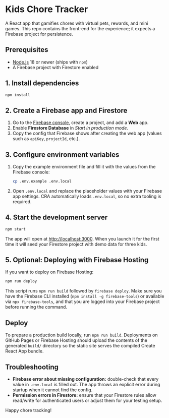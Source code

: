# Kids Chore Tracker

A React app that gamifies chores with virtual pets, rewards, and mini games. This repo contains the front-end for the experience; it expects a Firebase project for persistence.

## Prerequisites

- [Node.js](https://nodejs.org/) 18 or newer (ships with `npm`)
- A Firebase project with Firestore enabled

## 1. Install dependencies

```bash
npm install
```

## 2. Create a Firebase app and Firestore

1. Go to the [Firebase console](https://console.firebase.google.com/), create a project, and add a **Web** app.
2. Enable **Firestore Database** in *Start in production mode*.
3. Copy the config that Firebase shows after creating the web app (values such as `apiKey`, `projectId`, etc.).

## 3. Configure environment variables

1. Copy the example environment file and fill it with the values from the Firebase console:

   ```bash
   cp .env.example .env.local
   ```

2. Open `.env.local` and replace the placeholder values with your Firebase app settings. CRA automatically loads `.env.local`, so no extra tooling is required.

## 4. Start the development server

```bash
npm start
```

The app will open at [http://localhost:3000](http://localhost:3000). When you launch it for the first time it will seed your Firestore project with demo data for three kids.

## 5. Optional: Deploying with Firebase Hosting

If you want to deploy on Firebase Hosting:

```bash
npm run deploy
```

This script runs `npm run build` followed by `firebase deploy`. Make sure you have the Firebase CLI installed (`npm install -g firebase-tools`) or available via `npx firebase-tools`, and that you are logged into your Firebase project before running the command.

## Deploy

To prepare a production build locally, run `npm run build`. Deployments on GitHub Pages or Firebase Hosting should upload the contents of the generated `build/` directory so the static site serves the compiled Create React App bundle.

## Troubleshooting

- **Firebase error about missing configuration:** double-check that every value in `.env.local` is filled out. The app throws an explicit error during startup when it cannot find the config.
- **Permission errors in Firestore:** ensure that your Firestore rules allow read/write for authenticated users or adjust them for your testing setup.

Happy chore tracking!
